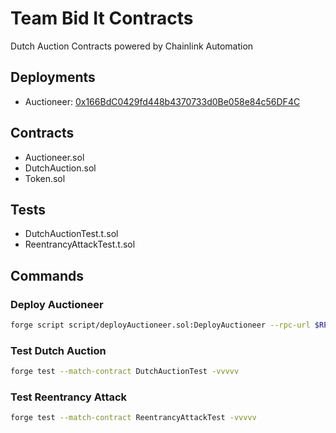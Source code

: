 # Team Bid It Contracts

Dutch Auction Contracts powered by Chainlink Automation

## Deployments

- Auctioneer: [0x166BdC0429fd448b4370733d0Be058e84c56DF4C](https://sepolia.basescan.org/address/0x166BdC0429fd448b4370733d0Be058e84c56DF4C)

## Contracts

- Auctioneer.sol
- DutchAuction.sol
- Token.sol

## Tests

- DutchAuctionTest.t.sol
- ReentrancyAttackTest.t.sol

## Commands

### Deploy Auctioneer

```bash
forge script script/deployAuctioneer.sol:DeployAuctioneer --rpc-url $RPC_URL --broadcast --verify --etherscan-api-key $ETHERSCAN_API_KEY
```

### Test Dutch Auction

```bash
forge test --match-contract DutchAuctionTest -vvvvv
```

### Test Reentrancy Attack

```bash
forge test --match-contract ReentrancyAttackTest -vvvvv
```
